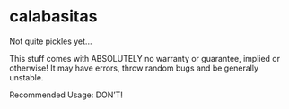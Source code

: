# calabasitas
Not quite pickles yet...

This stuff comes with ABSOLUTELY no warranty or guarantee, implied or otherwise!
It may have errors, throw random bugs and be generally unstable.

Recommended Usage: DON’T!


